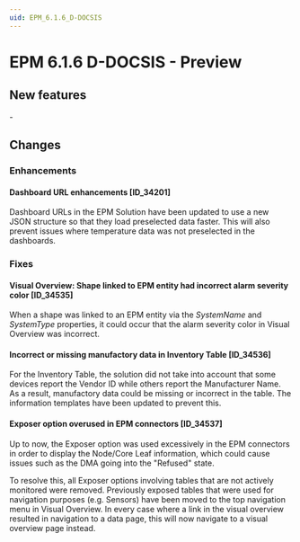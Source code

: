 ```yaml
---
uid: EPM_6.1.6_D-DOCSIS
---
```


# EPM 6.1.6 D-DOCSIS - Preview

## New features

\-

## Changes

### Enhancements

#### Dashboard URL enhancements [ID_34201]

Dashboard URLs in the EPM Solution have been updated to use a new JSON structure so that they load preselected data faster. This will also prevent issues where temperature data was not preselected in the dashboards.

### Fixes

#### Visual Overview: Shape linked to EPM entity had incorrect alarm severity color [ID_34535]

When a shape was linked to an EPM entity via the *SystemName* and *SystemType* properties, it could occur that the alarm severity color in Visual Overview was incorrect.

#### Incorrect or missing manufactory data in Inventory Table [ID_34536]

For the Inventory Table, the solution did not take into account that some devices report the Vendor ID while others report the Manufacturer Name. As a result, manufactory data could be missing or incorrect in the table. The information templates have been updated to prevent this.

#### Exposer option overused in EPM connectors [ID_34537]

Up to now, the Exposer option was used excessively in the EPM connectors in order to display the Node/Core Leaf information, which could cause issues such as the DMA going into the "Refused" state.

To resolve this, all Exposer options involving tables that are not actively monitored were removed. Previously exposed tables that were used for navigation purposes (e.g. Sensors) have been moved to the top navigation menu in Visual Overview. In every case where a link in the visual overview resulted in navigation to a data page, this will now navigate to a visual overview page instead.
